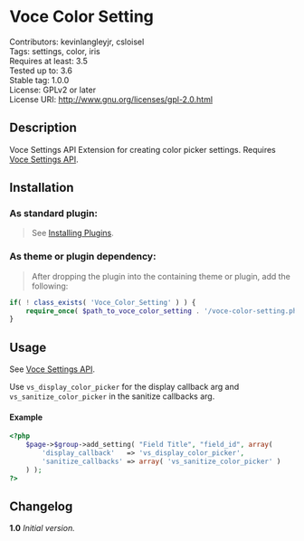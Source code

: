 Voce Color Setting
===================
Contributors: kevinlangleyjr, csloisel  
Tags: settings, color, iris  
Requires at least: 3.5  
Tested up to: 3.6  
Stable tag: 1.0.0  
License: GPLv2 or later  
License URI: http://www.gnu.org/licenses/gpl-2.0.html  

## Description
Voce Settings API Extension for creating color picker settings. Requires [Voce Settings API](https://github.com/voceconnect/voce-settings-api).

## Installation

### As standard plugin:
> See [Installing Plugins](http://codex.wordpress.org/Managing_Plugins#Installing_Plugins).

### As theme or plugin dependency:
> After dropping the plugin into the containing theme or plugin, add the following:
```php
if( ! class_exists( 'Voce_Color_Setting' ) ) {
    require_once( $path_to_voce_color_setting . '/voce-color-setting.php' );
}
```

## Usage
See [Voce Settings API](https://github.com/voceconnect/voce-settings-api). 

Use `vs_display_color_picker` for the display callback arg and `vs_sanitize_color_picker` in the sanitize callbacks arg.

#### Example

```php
<?php
    $page->$group->add_setting( "Field Title", "field_id", array(
        'display_callback'   => 'vs_display_color_picker',
        'sanitize_callbacks' => array( 'vs_sanitize_color_picker' )
    ) );
?>
```

## Changelog

**1.0**
*Initial version.*